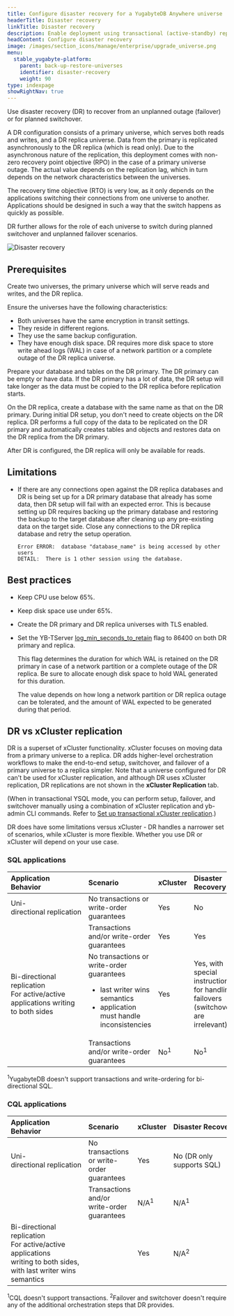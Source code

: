 ```yaml
---
title: Configure disaster recovery for a YugabyteDB Anywhere universe
headerTitle: Disaster recovery
linkTitle: Disaster recovery
description: Enable deployment using transactional (active-standby) replication between universes
headContent: Configure disaster recovery
image: /images/section_icons/manage/enterprise/upgrade_universe.png
menu:
  stable_yugabyte-platform:
    parent: back-up-restore-universes
    identifier: disaster-recovery
    weight: 90
type: indexpage
showRightNav: true
---
```


Use disaster recovery (DR) to recover from an unplanned outage (failover) or for planned switchover.

A DR configuration consists of a primary universe, which serves both reads and writes, and a DR replica universe. Data from the primary is replicated asynchronously to the DR replica (which is read only). Due to the asynchronous nature of the replication, this deployment comes with non-zero recovery point objective (RPO) in the case of a primary universe outage. The actual value depends on the replication lag, which in turn depends on the network characteristics between the universes.

The recovery time objective (RTO) is very low, as it only depends on the applications switching their connections from one universe to another. Applications should be designed in such a way that the switch happens as quickly as possible.

DR further allows for the role of each universe to switch during planned switchover and unplanned failover scenarios.

![Disaster recovery](/images/deploy/xcluster/xcluster-transactional.png)

## Prerequisites

Create two universes, the primary universe which will serve reads and writes, and the DR replica.

Ensure the universes have the following characteristics:

- Both universes have the same encryption in transit settings.
- They reside in different regions.
- They use the same backup configuration.
- They have enough disk space. DR requires more disk space to store write ahead logs (WAL) in case of a network partition or a complete outage of the DR replica universe.

Prepare your database and tables on the DR primary. The DR primary can be empty or have data. If the DR primary has a lot of data, the DR setup will take longer as the data must be copied to the DR replica before replication starts.

On the DR replica, create a database with the same name as that on the DR primary. During initial DR setup, you don't need to create objects on the DR replica. DR performs a full copy of the data to be replicated on the DR primary and automatically creates tables and objects and restores data on the DR replica from the DR primary.

After DR is configured, the DR replica will only be available for reads.

## Limitations

- If there are any connections open against the DR replica databases and DR is being set up for a DR primary database that already has some data, then DR setup will fail with an expected error. This is because setting up DR requires backing up the primary database and restoring the backup to the target database after cleaning up any pre-existing data on the target side. Close any connections to the DR replica database and retry the setup operation.

    ```output
    Error ERROR:  database "database_name" is being accessed by other users
    DETAIL:  There is 1 other session using the database.
    ```

## Best practices

- Keep CPU use below 65%.
- Keep disk space use under 65%.
- Create the DR primary and DR replica universes with TLS enabled.
- Set the YB-TServer [log_min_seconds_to_retain](../../../reference/configuration/yb-tserver/#log-min-seconds-to-retain) flag to 86400 on both DR primary and replica.

    This flag determines the duration for which WAL is retained on the DR primary in case of a network partition or a complete outage of the DR replica. Be sure to allocate enough disk space to hold WAL generated for this duration.

    The value depends on how long a network partition or DR replica outage can be tolerated, and the amount of WAL expected to be generated during that period.

## DR vs xCluster replication

DR is a superset of xCluster functionality. xCluster focuses on moving data from a primary universe to a replica. DR adds higher-level orchestration workflows to make the end-to-end setup, switchover, and failover of a primary universe to a replica simpler. Note that a universe configured for DR can't be used for xCluster replication, and although DR uses xCluster replication, DR replications are not shown in the **xCluster Replication** tab.

(When in transactional YSQL mode, you can perform setup, failover, and switchover manually using a combination of xCluster replication and yb-admin CLI commands. Refer to [Set up transactional xCluster replication](../../../../deploy/multi-dc/async-replication/async-transactional-setup/).)

DR does have some limitations versus xCluster - DR handles a narrower set of scenarios, while xCluster is more flexible. Whether you use DR or xCluster will depend on your use case.

### SQL applications

| Application Behavior | Scenario | xCluster | Disaster Recovery |
| :------------------- | :------- | :------- | :---------------- |
| Uni-directional&nbsp;replication | No transactions or write-order guarantees | Yes | No |
| | Transactions and/or write-order guarantees | Yes | Yes |
| Bi-directional replication<br>For active/active applications writing to both sides | No transactions or write-order guarantees<ul><li>last writer wins semantics</li><li>application must handle inconsistencies</li></ul> | Yes | Yes, with special instructions for handling failovers (switchovers are irrelevant) |
| | Transactions and/or write-order guarantees | No<sup>1</sup> | No<sup>1</sup> |

<sup>1</sup>YugabyteDB doesn't support transactions and write-ordering for bi-directional SQL.

### CQL applications

| Application Behavior | Scenario | xCluster | Disaster&nbsp;Recovery |
| :------------------- | :------- | :------- | :---------------- |
| Uni-directional&nbsp;replication | No transactions or write-order guarantees | Yes | No (DR only supports SQL) |
| | Transactions and/or write-order guarantees | N/A<sup>1</sup> | N/A<sup>1</sup> |
| Bi-directional replication<br>For active/active applications<br>writing to both sides, with last writer wins semantics | | Yes | N/A<sup>2</sup> |

<sup>1</sup>CQL doesn't support transactions.
<sup>2</sup>Failover and switchover doesn't require any of the additional orchestration steps that DR provides.

